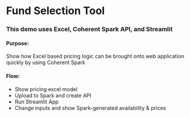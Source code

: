 # Fund Selection Tool
### This demo uses Excel, Coherent Spark API, and Streamlit

#### Purpose:
Show how Excel based pricing logic can be brought onto web application quickly by using Coherent Spark

#### Flow:
- Show pricing excel model
- Upload to Spark and create API
- Run Streamlit App
- Change inputs and show Spark-generated availability & prices
